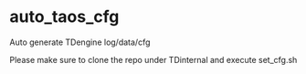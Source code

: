 # auto_taos_cfg
Auto generate TDengine log/data/cfg

Please make sure to clone the repo under TDinternal and execute set_cfg.sh
